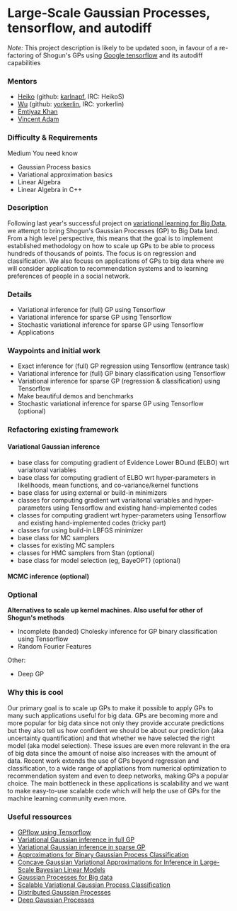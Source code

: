 # Large-Scale Gaussian Processes, tensorflow, and autodiff

*Note:* This project description is likely to be updated soon, in favour of a re-factoring of Shogun's GPs using [Google tensorflow](https://www.tensorflow.org/) and its autodiff capabilities
### Mentors
 * [Heiko](Heiko%20Strathmann) (github: [karlnapf](https://github.com/karlnapf), IRC: HeikoS)
 * [Wu](Wu%20Lin) (github: [yorkerlin](https://github.com/yorkerlin), IRC: yorkerlin)
 * [Emtiyaz Khan](http://www.cs.ubc.ca/~emtiyaz/)
 * [Vincent Adam](https://sites.google.com/site/myvincentadam/)

### Difficulty & Requirements
Medium
You need know
 * Gaussian Process basics
 * Variational approximation basics
 * Linear Algebra
 * Linear Algebra in C++

### Description
Following last year's successful project on [variational learning for Big Data](http://www.shogun-toolbox.org/page/Events/gsoc2014_ideas#variational_learning), we attempt to bring Shogun's Gaussian Processes (GP) to Big Data land. From a high level perspective, this means that the goal is to implement established methodology on how to scale up GPs to be able to process hundreds of thousands of points. The focus is on regression and classification. We also focuss on applications of GPs to big data where we will consider application to recommendation systems and to learning preferences of people in a social network.

### Details
 * Variational inference for (full) GP using Tensorflow
 * Variational inference for sparse GP using Tensorflow
 * Stochastic variational inference for sparse GP using Tensorflow
 * Applications

### Waypoints and initial work
 * Exact inference for (full) GP regression using Tensorflow (entrance task)
 * Variational inference for (full) GP binary classification using Tensorflow
 * Variational inference for sparse GP (regression & classification) using Tensorflow
 * Make beautiful demos and benchmarks  
 * Stochastic variational inference for sparse GP using Tensorflow (optional)

### Refactoring existing framework
#### Variational Gaussian inference 
 * base class for computing gradient of Evidence Lower BOund (ELBO) wrt variaitonal variables 
 * base class for computing gradient of ELBO wrt hyper-parameters in likelihoods, mean functions, and co-variance/kernel functions
 * base class for using external or build-in minimizers 
 * classes for computing gradient wrt variaitonal variables and hyper-parameters using Tensorflow and existing hand-implemented codes 
 * classes for computing gradient wrt hyper-parameters using Tensorflow and existing hand-implemented codes (tricky part)
 * classes for using build-in LBFGS minimizer 
 * base class for MC samplers
 * classes for existing MC samplers 
 * classes for HMC samplers from Stan (optional)
 * base class for model selection (eg, BayeOPT) (optional)

#### MCMC inference (optional)

### Optional

**Alternatives to scale up kernel machines. Also useful for other of Shogun's methods**
 * Incomplete (banded) Cholesky inference for GP binary classification using Tensorflow
 * Random Fourier Features

Other:
 * Deep GP

### Why this is cool
Our primary goal is to scale up GPs to make it possible to apply GPs to many such applications useful for big data. GPs are becoming more and more popular for big data since not only they provide accurate predictions but they also tell us how confident we should be about our prediction (aka uncertainty quantification) and that whether we have selected the right model (aka model selection). These issues are even more relevant in the era of big data since the amount of noise also increases with the amount of data. Recent work extends the use of GPs beyond regression and classification, to a wide range of appliations from numerical optimization to recommendation system and even to deep networks, making GPs a popular choice. The main bottleneck in these applications is scalability and we want to make easy-to-use scalable code which will help the use of GPs for the machine learning community even more. 

### Useful ressources
 * [GPflow using Tensorflow](https://github.com/GPflow/GPflow)
 * [Variational Gaussian inference in full GP](http://www.shogun-toolbox.org/doc/en/latest/classshogun_1_1CKLInferenceMethod.html)
 * [Variational Gaussian inference in sparse GP](http://www.shogun-toolbox.org/doc/en/latest/classshogun_1_1CSparseInferenceBase.html)
 * [Approximations for Binary Gaussian Process Classification](http://www.jmlr.org/papers/volume9/nickisch08a/nickisch08a.pdf)
 * [Concave Gaussian Variational Approximations for Inference in Large-Scale Bayesian Linear Models](http://www.jmlr.org/proceedings/papers/v15/challis11a/challis11a.pdf)
 * [Gaussian Processes for Big data](http://auai.org/uai2013/prints/papers/244.pdf)
 * [Scalable Variational Gaussian Process Classification](http://staffwww.dcs.sheffield.ac.uk/people/J.Hensman/papers/KLsparse.pdf)
 * [Distributed Gaussian Processes](http://arxiv.org/abs/1502.02843)
 * [Deep Gaussian Processes](http://jmlr.org/proceedings/papers/v31/damianou13a.pdf)